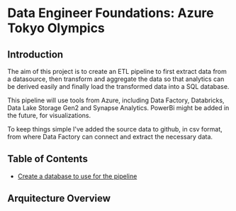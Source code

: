 # Data Engineer Foundations: Azure Tokyo Olympics

## Introduction

The aim of this project is to create an ETL pipeline to first extract data from a datasource, then transform and aggregate the data so that analytics can be derived easily and finally load the transformed data into a SQL database.

This pipeline will use tools from Azure, including Data Factory, Databricks, Data Lake Storage Gen2 and Synapse Analytics. PowerBi might be added in the future, for visualizations.

To keep things simple I've added the source data to github, in csv format, from where Data Factory can connect and extract the necessary data.

## Table of Contents

- [Create a database to use for the pipeline](#Arquitecture-Overview)

## Arquitecture Overview

